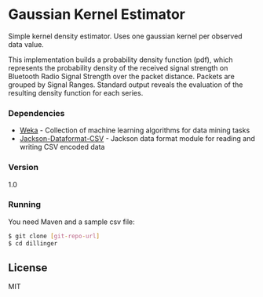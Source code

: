 # Gaussian Kernel Estimator

Simple kernel density estimator. Uses one gaussian kernel per observed data value.

This implementation builds a probability density function (pdf), which represents the probability density of the received signal strength on Bluetooth Radio Signal Strength over the packet distance.
Packets are grouped by Signal Ranges. Standard output reveals the evaluation of the resulting density function for each series.

### Dependencies
 - [Weka] - Collection of machine learning algorithms for data mining tasks
 - [Jackson-Dataformat-CSV] - Jackson data format module for reading and writing CSV encoded data

### Version
1.0

### Running

You need Maven and a sample csv file:

```sh
$ git clone [git-repo-url]
$ cd dillinger
```


License
----

MIT

   [Weka]: <http://weka.sourceforge.net/>
   [Jackson-Dataformat-CSV]: <https://github.com/FasterXML/jackson-dataformat-csv>
  

